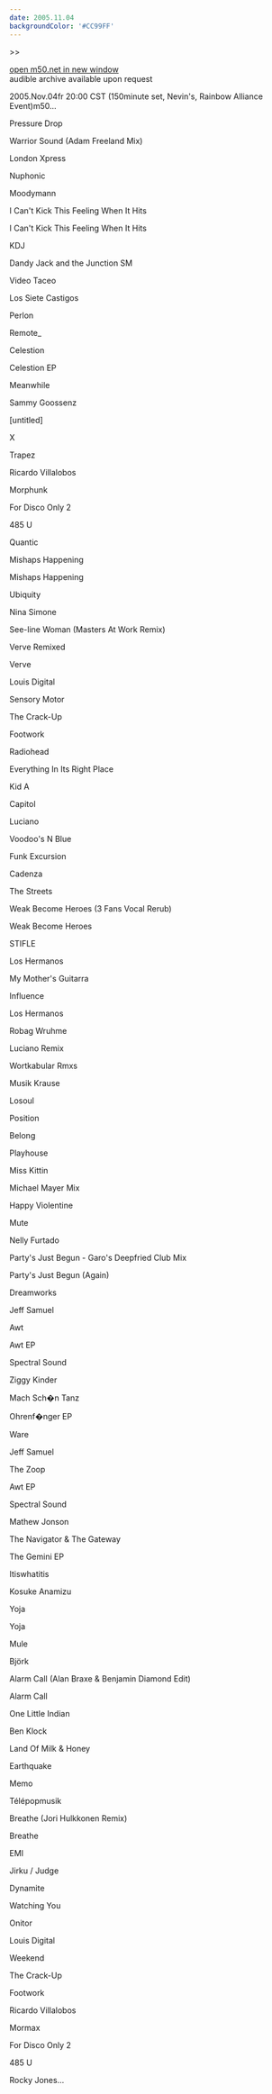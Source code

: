 ```yaml
---
date: 2005.11.04
backgroundColor: '#CC99FF'
---
```


\>>

[open m50.net in new window  
](http://m50.net/)audible archive available upon request

2005.Nov.04fr 20:00 CST (150minute set, Nevin's, Rainbow Alliance Event)m50...  

Pressure Drop

Warrior Sound (Adam Freeland Mix)

London Xpress

Nuphonic

Moodymann

I Can't Kick This Feeling When It Hits

I Can't Kick This Feeling When It Hits

KDJ

Dandy Jack and the Junction SM

Video Taceo

Los Siete Castigos

Perlon

Remote\_

Celestion

Celestion EP

Meanwhile

Sammy Goossenz

\[untitled\]

X

Trapez

Ricardo Villalobos

Morphunk

For Disco Only 2

485 U

Quantic

Mishaps Happening

Mishaps Happening

Ubiquity

Nina Simone

See-line Woman (Masters At Work Remix)

Verve Remixed

Verve

Louis Digital

Sensory Motor

The Crack-Up

Footwork

Radiohead

Everything In Its Right Place

Kid A

Capitol

Luciano

Voodoo's N Blue

Funk Excursion

Cadenza

The Streets

Weak Become Heroes (3 Fans Vocal Rerub)

Weak Become Heroes

STIFLE

Los Hermanos

My Mother's Guitarra

Influence

Los Hermanos

Robag Wruhme

Luciano Remix

Wortkabular Rmxs

Musik Krause

Losoul

Position

Belong

Playhouse

Miss Kittin

Michael Mayer Mix

Happy Violentine

Mute

Nelly Furtado

Party's Just Begun - Garo's Deepfried Club Mix

Party's Just Begun (Again)

Dreamworks

Jeff Samuel

Awt

Awt EP

Spectral Sound

Ziggy Kinder

Mach Sch�n Tanz

Ohrenf�nger EP

Ware

Jeff Samuel

The Zoop

Awt EP

Spectral Sound

Mathew Jonson

The Navigator & The Gateway

The Gemini EP

Itiswhatitis

Kosuke Anamizu

Yoja

Yoja

Mule

Björk

Alarm Call (Alan Braxe & Benjamin Diamond Edit)

Alarm Call

One Little Indian

Ben Klock

Land Of Milk & Honey

Earthquake

Memo

Télépopmusik

Breathe (Jori Hulkkonen Remix)

Breathe

EMI

Jirku / Judge

Dynamite

Watching You

Onitor

Louis Digital

Weekend

The Crack-Up

Footwork

Ricardo Villalobos

Mormax

For Disco Only 2

485 U


Rocky Jones...